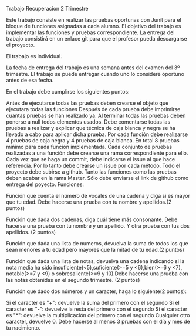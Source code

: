 Trabajo Recuperacion 2 Trimestre

Este trabajo consiste en realizar las pruebas oportunas con Junit para el bloque de funciones asignadas a cada alumno. El objetivo del trabajo es implementar las funciones y pruebas correspondiente. La entrega del trabajo consistirá en un enlace git para que el profesor pueda descargarse el proyecto.

El trabajo es individual.

La fecha de entrega del trabajo es una semana antes del examen del 3º trimestre. El trabajo se puede entregar cuando uno lo considere oportuno antes de esa fecha.

En el trabajo debe cumplirse los siguientes puntos:

Antes de ejecutarse todas las pruebas deben crearse el objeto que ejecutara todas las funciones
Después de cada prueba debe imprimirse cuantas pruebas se han realizado ya.
Al terminar todas las pruebas deben ponerse a null todos elementos usados.
Debe comentarse todas las pruebas a realizar y explicar que técnica de caja blanca y negra se ha llevado a cabo para aplicar dicha prueba.
Por cada función debe realizarse 4 pruebas de caja negra y 4 pruebas de caja blanca. En total 8 pruebas mińimo para cada función implementada.
Cada conjunto de pruebas realizadas a una función debe crearse una rama correspondiente para ello.
Cada vez que se haga un commit, debe indicarse el issue al que hace referencia. Por lo tanto debe crearse un issue por cada método.
Todo el proyecto debe subirse a github.
Tanto las funciones como las pruebas deben acabar en la rama Master.
Sólo debe enviarse el link de github como entrega del poyecto.
Funciones:

Función que cuenta el número de vocales de una cadena y diga si es mayor que tu edad. Debe hacerse una prueba con tu nombre y apellidos.(2 puntos)

Función que dada dos cadenas, diga cuál tiene más consonante. Debe hacerse una prueba con tu nombre y un apellido. Y otra prueba con tus dos apellidos. (2 puntos)

Función que dada una lista de numeros, devuelva la suma de todos los que sean menores a tu edad pero mayores que la mitad de tu edad.(2 puntos)

Función que dada una lista de notas, devuelva una cadena indicando si la nota media ha sido insuficiente(<5),suficiente(>=5 y <6),bien(>=6 y <7), notable(>=7 y <9) o sobresaliente(>=9 y 10).Debe hacerse una prueba con las notas obtenidas en el segundo trimestre. (2 puntos)

Función que dado dos números y un caracter, haga lo siguiente(2 puntos):

Si el caracter es "+": devuelve la suma del primero con el segundo
Si el caracter es "-": devuelve la resta del primero con el segundo
Si el caracter es "*": devuelve la multiplicación del primero con el segundo
Cualquier otro caracter, devuelve 0.
Debe hacerse al menos 3 pruebas con el día y mes de tu nacimiento.
